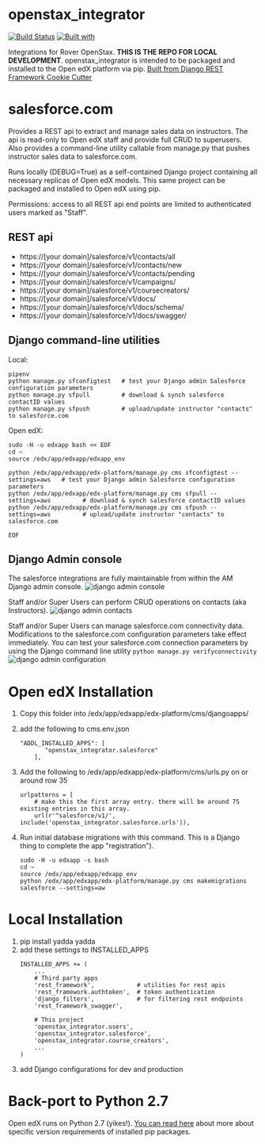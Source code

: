 # openstax_integrator

[![Build Status](https://travis-ci.org/lpm0073/openstax_integrator.svg?branch=master)](https://travis-ci.org/lpm0073/openstax_integrator)
[![Built with](https://img.shields.io/badge/Built_with-Cookiecutter_Django_Rest-F7B633.svg)](https://github.com/agconti/cookiecutter-django-rest)

Integrations for Rover OpenStax. **THIS IS THE REPO FOR LOCAL DEVELOPMENT**. openstax_integrator is intended to be packaged and installed to the Open edX platform via pip. [Built from Django REST Framework Cookie Cutter](https://github.com/agconti/cookiecutter-django-rest)


# salesforce.com
Provides a REST api to extract and manage sales data on instructors. The api is read-only to Open edX staff and provide full CRUD to superusers. Also provides a command-line utility callable from manage.py that pushes instructor sales data to salesforce.com.

Runs locally (DEBUG=True) as a self-contained Django project containing all necessary replicas of Open edX models. This same project can be packaged and installed to Open edX using pip.

Permissions: access to all REST api end points are limited to authenticated users marked as "Staff".

REST api
--------
- https://[your domain]/salesforce/v1/contacts/all
- https://[your domain]/salesforce/v1/contacts/new
- https://[your domain]/salesforce/v1/contacts/pending
- https://[your domain]/salesforce/v1/campaigns/
- https://[your domain]/salesforce/v1/coursecreators/
- https://[your domain]/salesforce/v1/docs/
- https://[your domain]/salesforce/v1/docs/schema/
- https://[your domain]/salesforce/v1/docs/swagger/

Django command-line utilities
--------
Local:
```
pipenv
python manage.py sfconfigtest   # test your Django admin Salesforce configuration parameters
python manage.py sfpull         # download & synch salesforce contactID values
python manage.py sfpush         # upload/update instructor "contacts" to salesforce.com
```

Open edX:
```
sudo -H -u edxapp bash << EOF
cd ~
source /edx/app/edxapp/edxapp_env

python /edx/app/edxapp/edx-platform/manage.py cms sfconfigtest --settings=aws   # test your Django admin Salesforce configuration parameters
python /edx/app/edxapp/edx-platform/manage.py cms sfpull --settings=aws         # download & synch salesforce contactID values
python /edx/app/edxapp/edx-platform/manage.py cms sfpush --settings=aws         # upload/update instructor "contacts" to salesforce.com

EOF
```

Django Admin console
--------
The salesforce integrations are fully maintainable from within the AM Django admin console.
![django admin console](https://raw.githubusercontent.com/QueriumCorp/openstax-integrator/master/docs/django_admin_screenshot.png)

Staff and/or Super Users can perform CRUD operations on contacts (aka Instructors).
![django admin contacts](https://raw.githubusercontent.com/QueriumCorp/openstax-integrator/master/docs/django_admin_contact.png)

Staff and/or Super Users can manage salesforce.com connectivity data. Modifications to the salesforce.com configuration parameters take effect immediately. You can test your salesforce.com connection parameters by using the Django command line utility ```python manage.py verifyconnectivity```
![django admin configuration](https://raw.githubusercontent.com/QueriumCorp/openstax-integrator/master/docs/django_admin_configuration.png)


# Open edX Installation
1. Copy this folder into /edx/app/edxapp/edx-platform/cms/djangoapps/

2. add the following to cms.env.json
    ```
    "ADDL_INSTALLED_APPS": [
           "openstax_integrator.salesforce"
        ],
    ```

3. Add the following to /edx/app/edxapp/edx-platform/cms/urls.py on or around row 35
    ```
    urlpatterns = [
        # make this the first array entry. there will be around 75 existing entries in this array.
        url(r'^salesforce/v1/', include('openstax_integrator.salesforce.urls')),
    ```

4. Run initial database migrations with this command. This is a Django thing to complete the app "registration").
    ```
    sudo -H -u edxapp -s bash
    cd ~
    source /edx/app/edxapp/edxapp_env
    python /edx/app/edxapp/edx-platform/manage.py cms makemigrations salesforce --settings=aw
    ```


# Local Installation
1. pip install yadda yadda
2. add these settings to INSTALLED_APPS
    ```
    INSTALLED_APPS += (
        ...
        # Third party apps
        'rest_framework',            # utilities for rest apis
        'rest_framework.authtoken',  # token authentication
        'django_filters',            # for filtering rest endpoints
        'rest_framework_swagger',

        # This project
        'openstax_integrator.users',
        'openstax_integrator.salesforce',
        'openstax_integrator.course_creators',
        ...
    )
    ```
3. add Django configurations for dev and production

# Back-port to Python 2.7
Open edX runs on Python 2.7 (yikes!). [You can read here](https://github.com/QueriumCorp/openstax-integrator/blob/python2.7/docs/legacy_installed.txt) about more about specific version requirements of installed pip packages.
